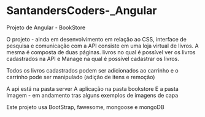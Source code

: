 # SantandersCoders-_Angular
Projeto de Angular - BookStore


O projeto - ainda em desenvolvimento em relação ao CSS, interface de pesquisa e comunicação com a API consiste em uma loja virtual de livros. A mesma é composta de duas páginas. livros no qual é possível ver os livros cadastrados na API e Manage na qual é possível cadastrar os livros.

Todos os livros cadastrados podem ser adicionados ao carrinho e o carrinho pode ser manipulado (adição de itens e remoção)

A api está na pasta server
A aplicação na pasta bookstore
E a pasta Imagem - em andamento tras alguns exemplos de imagens de capa

Este projeto usa BootStrap, fawesome, mongoose e mongoDB

